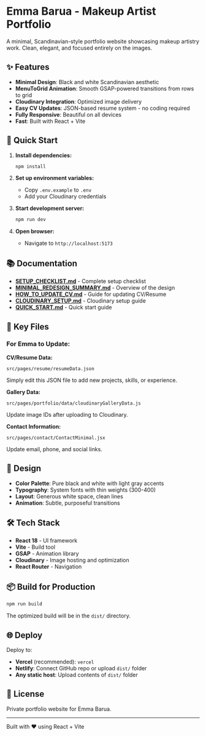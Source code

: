 # Emma Barua - Makeup Artist Portfolio

A minimal, Scandinavian-style portfolio website showcasing makeup artistry work. Clean, elegant, and focused entirely on the images.

## ✨ Features

- **Minimal Design**: Black and white Scandinavian aesthetic
- **MenuToGrid Animation**: Smooth GSAP-powered transitions from rows to grid
- **Cloudinary Integration**: Optimized image delivery
- **Easy CV Updates**: JSON-based resume system - no coding required
- **Fully Responsive**: Beautiful on all devices
- **Fast**: Built with React + Vite

## 🚀 Quick Start

1. **Install dependencies:**
   ```bash
   npm install
   ```

2. **Set up environment variables:**
   - Copy `.env.example` to `.env`
   - Add your Cloudinary credentials

3. **Start development server:**
   ```bash
   npm run dev
   ```

4. **Open browser:**
   - Navigate to `http://localhost:5173`

## 📚 Documentation

- **[SETUP_CHECKLIST.md](./SETUP_CHECKLIST.md)** - Complete setup checklist
- **[MINIMAL_REDESIGN_SUMMARY.md](./MINIMAL_REDESIGN_SUMMARY.md)** - Overview of the design
- **[HOW_TO_UPDATE_CV.md](./HOW_TO_UPDATE_CV.md)** - Guide for updating CV/Resume
- **[CLOUDINARY_SETUP.md](./CLOUDINARY_SETUP.md)** - Cloudinary setup guide
- **[QUICK_START.md](./QUICK_START.md)** - Quick start guide

## 📁 Key Files

### For Emma to Update:

**CV/Resume Data:**
```
src/pages/resume/resumeData.json
```
Simply edit this JSON file to add new projects, skills, or experience.

**Gallery Data:**
```
src/pages/portfolio/data/cloudinaryGalleryData.js
```
Update image IDs after uploading to Cloudinary.

**Contact Information:**
```
src/pages/contact/ContactMinimal.jsx
```
Update email, phone, and social links.

## 🎨 Design

- **Color Palette**: Pure black and white with light gray accents
- **Typography**: System fonts with thin weights (300-400)
- **Layout**: Generous white space, clean lines
- **Animation**: Subtle, purposeful transitions

## 🛠️ Tech Stack

- **React 18** - UI framework
- **Vite** - Build tool
- **GSAP** - Animation library
- **Cloudinary** - Image hosting and optimization
- **React Router** - Navigation

## 📦 Build for Production

```bash
npm run build
```

The optimized build will be in the `dist/` directory.

## 🌐 Deploy

Deploy to:
- **Vercel** (recommended): `vercel`
- **Netlify**: Connect GitHub repo or upload `dist/` folder
- **Any static host**: Upload contents of `dist/` folder

## 📄 License

Private portfolio website for Emma Barua.

---

Built with ❤️ using React + Vite

